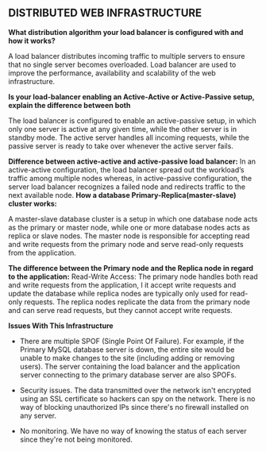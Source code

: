## DISTRIBUTED WEB INFRASTRUCTURE

**What distribution algorithm your load balancer is configured with and how it works?**

 A load balancer distributes incoming traffic to multiple servers to ensure that no single server becomes overloaded. Load balancer are used to improve the performance, availability and scalability of the web infrastructure.

**Is your load-balancer enabling an Active-Active or Active-Passive setup, explain the difference between both**

The load balancer is configured to enable an active-passive setup, in which only one server is active at any given time, while the other server is in standby mode. The active server handles all incoming requests, while the passive server is ready to take over whenever the active server fails.

**Difference between active-active and active-passive load balancer:**
In an active-active configuration, the load balancer spread out the workload’s traffic among multiple nodes whereas, in active-passive configuration, the server load balancer recognizes a failed node and redirects traffic to the next available node.
**How a database Primary-Replica(master-slave) cluster works:**

A master-slave database cluster is a setup in which one database node acts as the primary or master node, while one or more database nodes acts as replica or slave nodes. The master node is responsible for accepting read and write requests from the primary node and serve read-only requests from the application.

**The difference between the Primary node and the Replica node in regard to the application:**
Read-Write Access: The primary node handles both read and write requests from the application, I it accept write requests and update the database while replica nodes are typically only used for read-only requests. The replica nodes replicate the data from the primary node and can serve read requests, but they cannot accept write requests.

**Issues With This Infrastructure**

- There are multiple SPOF (Single Point Of Failure). For example, if the Primary MySQL database server is down, the entire site would be unable to make changes to the site (including adding or removing users). The server containing the load balancer and the application server connecting to the primary database server are also SPOFs.

- Security issues. The data transmitted over the network isn't encrypted using an SSL certificate so hackers can spy on the network. 
  There is no way of blocking unauthorized IPs since there's no firewall installed on any server.

- No monitoring. We have no way of knowing the status of each server since they're not being monitored.
